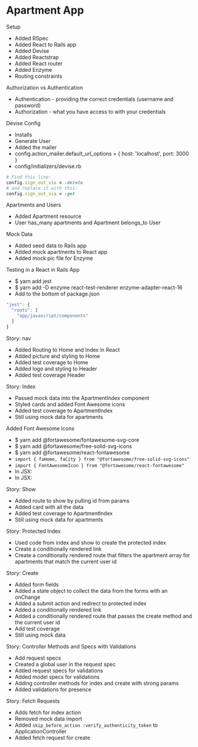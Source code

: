 # Apartment App

Setup
- Added RSpec
- Added React to Rails app
- Added Devise
- Added Reactstrap
- Added React router
- Added Enzyme
- Routing constraints

Authorization vs Authentication

- Authentication - providing the correct credentials (username and password)
- Authorization - what you have access to with your credentials

Devise Config
- Installs
- Generate User
- Added the mailer
- config.action_mailer.default_url_options = { host: 'localhost', port: 3000 }
- config/initializers/devise.rb
```ruby
# Find this line:
config.sign_out_via = :delete
# and replace it with this:
config.sign_out_via = :get
```

Apartments and Users
- Added Apartment resource
- User has_many apartments and Apartment belongs_to User

Mock Data
- Added seed data to Rails app
- Added mock apartments to React app
- Added mock pic file for Enzyme

Testing in a React in Rails App
- $ yarn add jest
- $ yarn add -D enzyme react-test-renderer enzyme-adapter-react-16
- Add to the bottom of package.json
```javascript
"jest": {
  "roots": [
    "app/javascript/components"
  ]
}
```

Story: nav
- Added Routing to Home and Index in React
- Added picture and styling to Home
- Added test coverage to Home
- Added logo and styling to Header
- Added test coverage Header

Story: Index
- Passed mock data into the ApartmentIndex component
- Styled cards and added Font Awesome icons
- Added test coverage to ApartmentIndex
- Still using mock data for apartments

Added Font Awesome Icons
- $ yarn add @fortawesome/fontawesome-svg-core
- $ yarn add @fortawesome/free-solid-svg-icons
- $ yarn add @fortawesome/react-fontawesome
- `import { faHome, faCity } from "@fortawesome/free-solid-svg-icons"`
- `import { FontAwesomeIcon } from "@fortawesome/react-fontawesome"`
- In JSX: <FontAwesomeIcon icon={faHome} />
- In JSX: <FontAwesomeIcon icon={faCity} />


Story: Show
- Added route to show by pulling id from params
- Added card with all the data
- Added test coverage to ApartmentIndex
- Still using mock data for apartments

Story: Protected Index
- Used code from index and show to create the protected index
- Create a conditionally rendered link
- Create a conditionally rendered route that filters the apartment array for apartments that match the current user id

Story: Create
- Added form fields
- Added a state object to collect the data from the forms with an onChange
- Added a submit action and redirect to protected index
- Added a conditionally rendered link
- Added a conditionally rendered route that passes the create method and the current user id
- Add test coverage
- Still using mock data

Story: Controller Methods and Specs with Validations
- Add request specs
- Created a global user in the request spec
- Added request specs for validations
- Added model specs for validations
- Adding controller methods for index and create with strong params
- Added validations for presence

Story: Fetch Requests
- Adds fetch for index action
- Removed mock data import
- Added `skip_before_action :verify_authenticity_token` to ApplicationController
- Added fetch request for create
